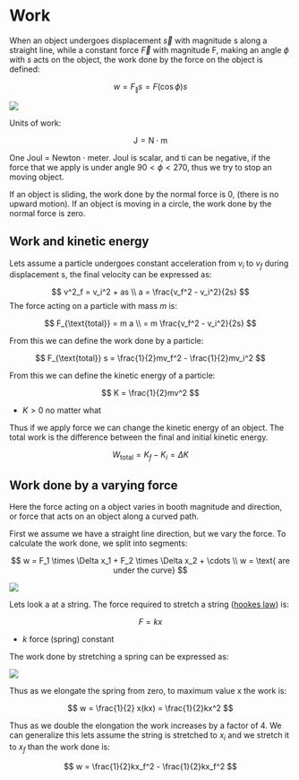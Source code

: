 # Work

When an object undergoes displacement $\vec{s}$ with magnitude s along a straight line, while a constant force $\vec{F}$ with magnitude F, making an angle $\phi$ with $s$ acts on the object, the work done by the force on the object is defined:

$$
w = F_{\parallel}s = F(\cos \phi) s
$$

![](../.images/physics/work.png)

Units of work:

$$ \text{J} = \text{N} \cdot \text{m} $$

One Joul = Newton $\cdot$ meter. Joul is scalar, and ti can be negative, if the force that we apply is under angle $90 < \phi < 270$, thus we try to stop an moving object.

If an object is sliding, the work done by the normal force is 0, (there is no upward motion). If an object is moving in a circle, the work done by the normal force is zero.

## Work and kinetic energy

Lets assume a particle undergoes constant acceleration from $v_i$ to $v_f$ during displacement s, the final velocity can be expressed as:

$$
v^2_f = v_i^2 + as \\ 
a = \frac{v_f^2 - v_i^2}{2s}
$$
The force acting on a particle with mass $m$ is:

$$
F_{\text{total}} = m a \\ 
= m \frac{v_f^2 - v_i^2}{2s}
$$

From this we can define the work done by a particle:

$$
F_{\text{total}} s = \frac{1}{2}mv_f^2 - \frac{1}{2}mv_i^2  
$$


From this we can define the kinetic  energy of a particle:

$$
K = \frac{1}{2}mv^2
$$

* $K > 0$ no matter what

Thus if we apply force we can change the kinetic energy of an object. The total work is the difference between the final and initial kinetic energy.

$$
W_{\text{total}} = K_f - K_i = \Delta K
$$

## Work done by a varying force
Here the force acting on a object varies in booth magnitude and direction, or force that acts on an object along a curved path. 

First we assume we have a straight line direction, but we vary the force. To calculate the work done, we split into segments:

$$
w = F_1 \times \Delta x_1  + F_2 \times \Delta x_2  + \cdots \\
w = \text{ are under the curve}
$$

![](../.images/physics/work_varying_force.png)

Lets look a at a string. The force required to stretch a string ([hookes law](elastic_forces.md)) is:

$$
F = kx
$$

* $k$ force (spring) constant

The work done by stretching a spring can be expressed as:

![](../.images/physics/work_spring.png)

Thus as we elongate the spring from zero, to maximum value x the work is:

$$
w = \frac{1}{2} x(kx) = \frac{1}{2}kx^2
$$

Thus as we double the elongation the work increases by a factor of 4. We can generalize this lets assume the string is stretched to $x_i$ and we stretch it to $x_f$ than the work done is:

$$
w = \frac{1}{2}kx_f^2 - \frac{1}{2}kx_f^2 
$$